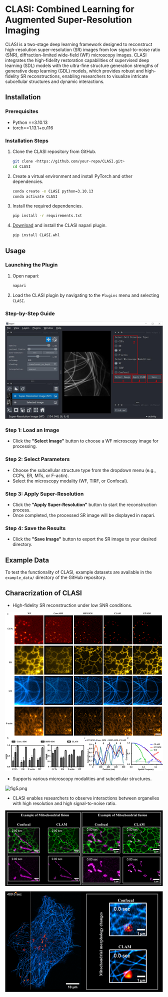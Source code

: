 # CLASI: Combined Learning for Augmented Super-Resolution Imaging

CLASI is a two-stage deep learning framework designed to reconstruct high-resolution super-resolution (SR) images from low signal-to-noise ratio (SNR), diffraction-limited wide-field (WF) microscopy images. CLASI integrates the high-fidelity restoration capabilities of supervised deep learning (SDL) models with the ultra-fine structure generation strengths of generative deep learning (GDL) models, which provides robust and high-fidelity SR reconstructions, enabling researchers to visualize intricate subcellular structures and dynamic interactions.


## Installation

### Prerequisites

- Python ==3.10.13
- torch==1.13.1+cu116

### Installation Steps

1. Clone the CLASI repository from GitHub.
    
    ```bash
    git clone <https://github.com/your-repo/CLASI.git>
    cd CLASI
    ```
    
2. Create a virtual environment and install PyTorch and other dependencies.
    
    ```bash
    conda create -n CLASI python=3.10.13
    conda activate CLASI
    ```
    
3. Install the required dependencies.
    
    ```bash
    pip install -r requirements.txt
    ```
    
4. <a href="http://write.blog.csdn.net/postlist" target="_blank">Download</a> and install the CLASI napari plugin.
    
    ```bash
    pip install CLASI.whl
    ```
    

## Usage

### Launching the Plugin

1. Open napari:
    
    ```bash
    napari
    ```
    
2. Load the CLASI plugin by navigating to the `Plugins` menu and selecting `CLASI`.

### Step-by-Step Guide
![plugin.png](figs/plugin.png)

### Step 1: Load an Image

- Click the **"Select Image"** button to choose a WF microscopy image for processing.

### Step 2: Select Parameters

- Choose the subcellular structure type from the dropdown menu (e.g., CCPs, ER, MTs, or F-actin).
- Select the microscopy modality (WF, TIRF, or Confocal).

### Step 3: Apply Super-Resolution

- Click the **"Apply Super-Resolution"** button to start the reconstruction process.
- Once completed, the processed SR image will be displayed in napari.

### Step 4: Save the Results

- Click the **"Save Image"** button to export the SR image to your desired directory.

## Example Data

To test the functionality of CLASI, example datasets are available in the `example_data/` directory of the GitHub repository.

## **Characrization of CLASI**

- High-fidelity SR reconstruction under low SNR conditions.

![Fig1.png](figs/Fig1.png)

- Supports various microscopy modalities and subcellular structures.

![fig5.png](figs/fig5.png)

- CLASI enables researchers to observe interactions between organelles with high resolution and high signal-to-noise ratio.

![ER+Mito.png](figs/ER+Mito.png)

![MT+Lyso.png](figs/MT+Lyso.png)

